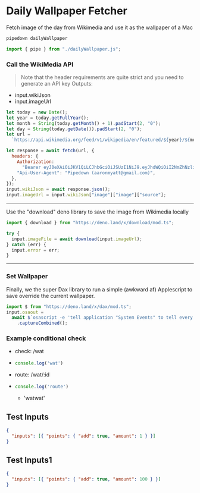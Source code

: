 # Daily Wallpaper Fetcher

Fetch image of the day from Wikimedia and use it as the wallpaper of a Mac

```bash
pipedown dailyWallpaper
```

```js skip
import { pipe } from "./dailyWallpaper.js";
```

### Call the WikiMedia API

> Note that the header requirements are quite strict and you need to generate an
> API key Outputs:

- input.wikiJson
- input.imageUrl

```js
let today = new Date();
let year = today.getFullYear();
let month = String(today.getMonth() + 1).padStart(2, "0");
let day = String(today.getDate()).padStart(2, "0");
let url =
  `https://api.wikimedia.org/feed/v1/wikipedia/en/featured/${year}/${month}/${day}`;

let response = await fetch(url, {
  headers: {
    Authorization:
      "Bearer eyJ0eXAiOiJKV1QiLCJhbGciOiJSUzI1NiJ9.eyJhdWQiOiI2NmZhNzliMDJiODdjNTkxMzZlNWJlMjZlNGEzNjI1OCIsImp0aSI6ImNkM2U0NzEwMjM3YjkyNWUyNjc1ZjE5ZTkzZDYzZmExMWE0M2RkMjdiNDk0YmUzODJmZmNhYWZlZDlmOWYzYjM1OTNiYTYwZTc2NjM2OGUzIiwiaWF0IjoxNjk3MzY2MDA3LjgyMDc5OCwibmJmIjoxNjk3MzY2MDA3LjgyMDgwMiwiZXhwIjozMzI1NDI3NDgwNy44MTc1MTYsInN1YiI6Ijc0MDA4Nzg4IiwiaXNzIjoiaHR0cHM6Ly9tZXRhLndpa2ltZWRpYS5vcmciLCJyYXRlbGltaXQiOnsicmVxdWVzdHNfcGVyX3VuaXQiOjUwMDAsInVuaXQiOiJIT1VSIn0sInNjb3BlcyI6WyJiYXNpYyJdfQ.mz7yGGz-FYMn0q3Akf16De2YZiZOFi2hZoB16Oif6AbV9jZ3cGYIujBO4H7Zx8jR487JOb-W1RmwSQm-Zk33aLFAV_l6sAgat04BqexrZPz7u46bVLpOH3z9FChpTkk_aXJKiqpHBi0_7c_IIXOMoGYqvkMTiySZUOY57ZXQb340y5ScPnQQqEfjOx3VKD3sOpNGQG9rNW9BF1YtcXGauKhwzmhwKqo3ZaWQG8dLdf3zD0xXiNttjhvZDIgyzVhz1opjdsQTSCtsAP-bja_ODxr97Jd1NmNB4M2EnndIUt2h48If6iztplHwdaWTQMCpro72bRoINYB7dgibeGeeD23u5bawJRe888MFgVannIw550LRzyGJPwrYme0FZvni2Zm0giK6CsmzVgTRDjIiuSc68t2mxQjsFFtg-NHIfvsz-v8E7ViQh3a_PtuVRVvtuqNc2ppqmpuATJ_z8qQabuYWbL9WQBG2JgKnuT3RKiuhwF6SriePnDaTwGANCT-sHU4Stk4sM91OMgDACI-SDLuAcVb3SVdEu306QZ67WLmpucvL8om-FyXi1BOSCVc3EKhF0HqmXgp8ld04glphg89WbAETP8tYM-SFKF0MvAXavnQexniIrqz5MYT4-t2PGKcKSwznXz0gi0862n6jpdIj-9MfvYYE_ckUf1bkKx8",
    "Api-User-Agent": "Pipedown (aaronmyatt@gmail.com)",
  },
});
input.wikiJson = await response.json();
input.imageUrl = input.wikiJson["image"]["image"]["source"];
```

---

Use the "download" deno library to save the image from Wikimedia locally

```js
import { download } from "https://deno.land/x/download/mod.ts";

try {
  input.imageFile = await download(input.imageUrl);
} catch (err) {
  input.error = err;
}
```

---

### Set Wallpaper

Finally, we the super Dax library to run a simple (awkward af) Applescript to
save override the current wallpaper.

```js
import $ from "https://deno.land/x/dax/mod.ts";
input.osaout =
  await $`osascript -e 'tell application "System Events" to tell every desktop to set picture to "${input.imageFile.fullPath}"'`
    .captureCombined();
```


### Example conditional check
- check: /wat
- ```ts
  console.log('wat')
  ```

- route: /wat/:id
- ```ts
  console.log('route')
  ```
  - 'watwat'

## Test Inputs

```json
{
  "inputs": [{ "points": { "add": true, "amount": 1 } }]
}
```

## Test Inputs1

```json
{
  "inputs": [{ "points": { "add": true, "amount": 100 } }]
}
```
